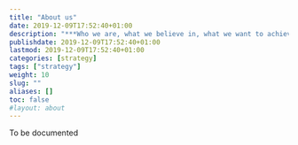 ```yaml
---
title: "About us"
date: 2019-12-09T17:52:40+01:00
description: "***Who we are, what we believe in, what we want to achieve***"
publishdate: 2019-12-09T17:52:40+01:00
lastmod: 2019-12-09T17:52:40+01:00
categories: [strategy]
tags: ["strategy"]
weight: 10
slug: ""
aliases: []
toc: false
#layout: about
---
```


To be documented